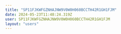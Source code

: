 ```yaml
---
title: "SP11FJKWFGZNHAJNW9V0W0H060BCCTH42R1GH1FJM"
date: 2024-05-23T11:48:24.319Z
user: SP11FJKWFGZNHAJNW9V0W0H060BCCTH42R1GH1FJM
layout: "users"
---
```

    